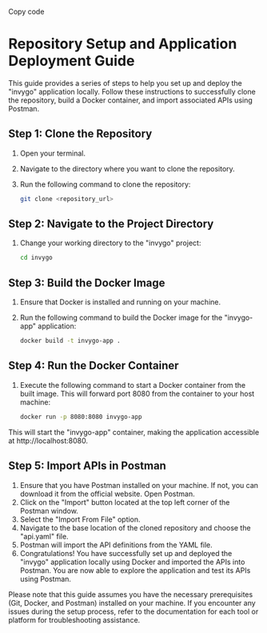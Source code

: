 Copy code
# Repository Setup and Application Deployment Guide

This guide provides a series of steps to help you set up and deploy the "invygo" application locally. Follow these instructions to successfully clone the repository, build a Docker container, and import associated APIs using Postman.

## Step 1: Clone the Repository

1. Open your terminal.
2. Navigate to the directory where you want to clone the repository.
3. Run the following command to clone the repository:

   ```bash
   git clone <repository_url>
## Step 2: Navigate to the Project Directory
1. Change your working directory to the "invygo" project:

   ```bash
   cd invygo
## Step 3: Build the Docker Image
1. Ensure that Docker is installed and running on your machine.

2. Run the following command to build the Docker image for the "invygo-app" application:

   ```bash
   docker build -t invygo-app .
## Step 4: Run the Docker Container
1. Execute the following command to start a Docker container from the built image. This will forward port 8080 from the container to your host machine:

   ```bash
   docker run -p 8080:8080 invygo-app

This will start the "invygo-app" container, making the application accessible at http://localhost:8080.

## Step 5: Import APIs in Postman
1. Ensure that you have Postman installed on your machine. If not, you can download it from the official website.
Open Postman.
2. Click on the "Import" button located at the top left corner of the Postman window.
3. Select the "Import From File" option.
4. Navigate to the base location of the cloned repository and choose the "api.yaml" file.
5. Postman will import the API definitions from the YAML file.
6. Congratulations! You have successfully set up and deployed the "invygo" application locally using Docker and imported the APIs into Postman. You are now able to explore the application and test its APIs using Postman.

Please note that this guide assumes you have the necessary prerequisites (Git, Docker, and Postman) installed on your machine. If you encounter any issues during the setup process, refer to the documentation for each tool or platform for troubleshooting assistance.
